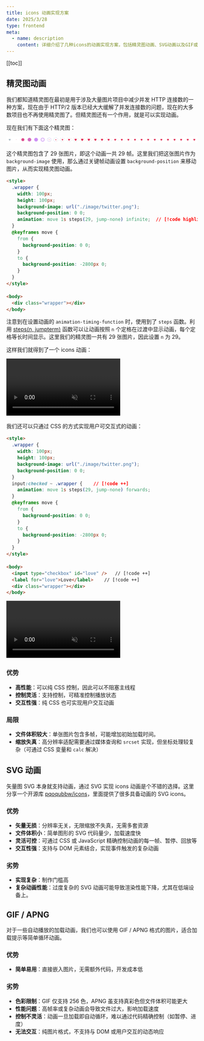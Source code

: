 ```yaml
---
title: icons 动画实现方案
date: 2025/3/28
type: frontend
meta:
  - name: description
    content: 详细介绍了几种icons的动画实现方案，包括精灵图动画、SVG动画以及GIF或APNG可动图片方式
---
```


[[toc]]

## 精灵图动画

我们都知道精灵图在最初是用于涉及大量图片项目中减少并发 HTTP 连接数的一种方案，现在由于 HTTP/2 版本已经大大缓解了并发连接数的问题，现在的大多数项目也不再使用精灵图了。但精灵图还有一个作用，就是可以实现动画。

现在我们有下面这个精灵图：

![twitter](./twitter.png)

这个精灵图包含了 29 张图片，即这个动画一共 29 帧。这里我们把这张图片作为 `background-image` 使用，那么通过关键帧动画设置 `background-position` 来移动图片，从而实现精灵图动画。

```html
<style>
  .wrapper {
    width: 100px;
    height: 100px;
    background-image: url("./image/twitter.png");
    background-position: 0 0;
    animation: move 1s steps(29, jump-none) infinite;  // [!code highlight]
  }
  @keyframes move {
    from {
      background-position: 0 0;
    }
    to {
      background-position: -2800px 0;
    }
  }
</style>

<body>
  <div class="wrapper"></div>
</body>
```

注意到在设置动画的 `animation-timing-function` 时，使用到了 `steps` 函数。利用 [steps(n, jumpterm)](https://developer.mozilla.org/zh-CN/docs/Web/CSS/animation-timing-function#stepsn_jumpterm) 函数可以让动画按照 `n` 个定格在过渡中显示动画，每个定格等长时间显示。这里我们的精灵图一共有 29 张图片，因此设置 `n` 为 29。

这样我们就得到了一个 icons 动画：

<video src="./2025328-13335.mp4" autoplay loop muted playsinline></video>

我们还可以只通过 CSS 的方式实现用户可交互式的动画：

```html
<style>
  .wrapper {
    width: 100px;
    height: 100px;
    background-image: url("./image/twitter.png");
    background-position: 0 0;
  }
  input:checked ~ .wrapper {	// [!code ++]
    animation: move 1s steps(29, jump-none) forwards;
  }
  @keyframes move {
    from {
      background-position: 0 0;
    }
    to {
      background-position: -2800px 0;
    }
  }
</style>

<body>
  <input type="checkbox" id="love" />	// [!code ++]
  <label for="love">Love</label>	// [!code ++]
  <div class="wrapper"></div>
</body>
```

<video src="./2025328-142936.mp4" autoplay loop muted playsinline></video>

### 优势

- **高性能**：可以纯 CSS 控制，因此可以不阻塞主线程
- **控制灵活**：支持控制，可精准控制播放状态
- **交互性强**：纯 CSS 也可实现用户交互动画

### 局限

- **文件体积较大**：单张图片包含多帧，可能增加初始加载时间。
- **缩放失真**：高分辨率适配需要通过媒体查询和 `srcset` 实现，但坐标处理较复杂（可通过 CSS 变量和 `calc` 解决）

## SVG 动画

矢量图 SVG 本身就支持动画，通过 SVG 实现 icons 动画是个不错的选择。这里分享一个开源库 [pqoqubbw/icons](https://icons.pqoqubbw.dev/)，里面提供了很多具备动画的 SVG icons。

### 优势

- **矢量无损**：分辨率无关，无限缩放不失真，无需多套资源
- **文件体积小**：简单图形的 SVG 代码量少，加载速度快
- **灵活可控**：可通过 CSS 或 JavaScript 精确控制动画的每一帧、暂停、回放等
- **交互性强**：支持与 DOM 元素结合，实现事件触发的复杂动画

### 劣势

- **实现复杂**：制作门槛高
- **复杂动画性能**：过度复杂的 SVG 动画可能导致渲染性能下降，尤其在低端设备上。

## GIF / APNG

对于一些自动播放的加载动画，我们也可以使用 GIF / APNG 格式的图片，适合加载提示等简单循环动画。

### 优势

- **简单易用**：直接嵌入图片，无需额外代码，开发成本低

### 劣势

- **色彩限制**：GIF 仅支持 256 色，APNG 虽支持真彩色但文件体积可能更大
- **性能问题**：高帧率或复杂动画会导致文件过大，影响加载速度
- **控制不灵活**：动画一旦加载即自动循环，难以通过代码精确控制（如暂停、进度）
- **无法交互**：纯图片格式，不支持与 DOM 或用户交互的动态响应